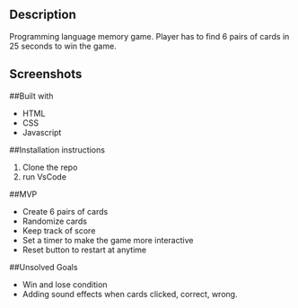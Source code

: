 ## Description

Programming language memory game. Player has to find 6 pairs of cards in 25 seconds to win the game. 

## Screenshots


##Built with
* HTML
* CSS
* Javascript

##Installation instructions
1. Clone the repo
2. run VsCode

##MVP
* Create 6 pairs of cards
* Randomize cards
* Keep track of score
* Set a timer to make the game more interactive
* Reset button to restart at anytime

##Unsolved Goals
* Win and lose condition
* Adding sound effects when cards clicked, correct, wrong.